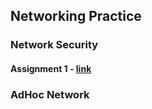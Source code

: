 ## Networking Practice
### Network Security
#### Assignment 1 - [link](https://drive.google.com/file/d/1QtHWcWm_dAkmzgp97AHHrwtikY6n2QgW/view?usp=sharing)
### AdHoc Network
